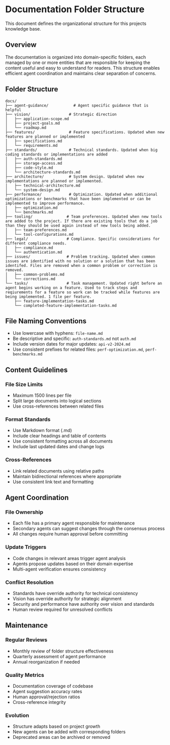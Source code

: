# Documentation Folder Structure

This document defines the organizational structure for this projects knowledge base.

## Overview

The documentation is organized into domain-specific folders, each managed by one or more entities that are responsible for keeping the content useful and easy to understand for readers. This structure enables efficient agent coordination and maintains clear separation of concerns.

## Folder Structure

```
docs/
├── agent-guidance/           # Agent specific guidance that is helpful
├── vision/                 # Strategic direction
│   ├── application-scope.md
│   ├── project-goals.md
│   └── roadmap.md
├── features/               # Feature specifications. Updated when new features are planned or implemented
│   ├── specifications.md
│   └── requirements.md
├── standards/              # Technical standards. Updated when big coding standards or implementations are added
│   ├── auth-standards.md
│   ├── storage-access.md
│   ├── code-style.md
│   └── architecture-standards.md
├── architecture/           # System design. Updated when new implementations are planned or implemented.
│   ├── technical-architecture.md
│   └── system-design.md
├── performance/            # Optimization. Updated when additional optimizations or benchmarks that have been implemented or can be implemented to improve performance.
│   ├── optimization.md
│   └── benchmarks.md
├── tooling/               # Team preferences. Updated when new tools are added to the project. If there are existing tools that do a job than they should be used again instead of new tools being added.
│   ├── team-preferences.md
│   └── tool-configurations.md
├── legal/                 # Compliance. Specific considerations for different compliance needs. 
│   ├── compliance.md
│   └── authentication.md
├── issues/                # Problem tracking. Updated when common issues are identified with no solution or a solution that has been identifed. Files are removed when a common problem or correction is removed.
│   ├── common-problems.md
│   └── corrections.md
└── tasks/                 # Task management. Updated right before an agent begins working on a feature. Used to track steps and reqiurements for a feature so work can be tracked while features are being implemented. 1 file per feature.
    ├── feature-implementation-tasks.md
    └── completed-feature-implementation-tasks.md

```

## File Naming Conventions

- Use lowercase with hyphens: `file-name.md`
- Be descriptive and specific: `auth-standards.md` not `auth.md`
- Include version dates for major updates: `api-v2-2024.md`
- Use consistent prefixes for related files: `perf-optimization.md`, `perf-benchmarks.md`

## Content Guidelines

### File Size Limits
- Maximum 1500 lines per file
- Split large documents into logical sections
- Use cross-references between related files

### Format Standards
- Use Markdown format (.md)
- Include clear headings and table of contents
- Use consistent formatting across all documents
- Include last updated dates and change logs

### Cross-References
- Link related documents using relative paths
- Maintain bidirectional references where appropriate
- Use consistent link text and formatting

## Agent Coordination

### File Ownership
- Each file has a primary agent responsible for maintenance
- Secondary agents can suggest changes through the consensus process
- All changes require human approval before committing

### Update Triggers
- Code changes in relevant areas trigger agent analysis
- Agents propose updates based on their domain expertise
- Multi-agent verification ensures consistency

### Conflict Resolution
- Standards have override authority for technical consistency
- Vision has override authority for strategic alignment
- Security and performance have authority over vision and standards
- Human review required for unresolved conflicts

## Maintenance

### Regular Reviews
- Monthly review of folder structure effectiveness
- Quarterly assessment of agent performance
- Annual reorganization if needed

### Quality Metrics
- Documentation coverage of codebase
- Agent suggestion accuracy rates
- Human approval/rejection ratios
- Cross-reference integrity

### Evolution
- Structure adapts based on project growth
- New agents can be added with corresponding folders
- Deprecated areas can be archived or removed

